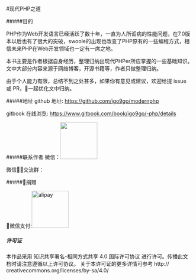 #现代PHP之道

#####目的

PHP作为Web开发语言已经活跃了数十年，一直为人所诟病的性能问题，在7.0版本以后也有了很大的突破，swoole的出现也改变了PHP原有的一些编程方式，相信未来PHP在Web开发领域也一定有一席之地。

本书主要是作者根据自身经历，整理归纳出现代PHPer所应掌握的一些基础知识。文中大部分内容来源于网络博客，开源书籍等，作者只做整理归纳。

由于个人能力有限，总结不到之处甚多，如果你有意见或建议，欢迎给提 issue 或 PR，一起优化文中归纳。


#####地址
github 地址: https://github.com/igo9go/modernphp

gitbook 在线浏览: https://www.gitbook.com/book/igo9go/-php/details

#####联系作者
微信：<img src="http://oc9orpe44.bkt.clouddn.com/17-2-17/25302389-file_1487319769081_10ea7.png" height="100">

微信交流群：


#####捐赠

微信支付:<img src="http://oc9orpe44.bkt.clouddn.com/17-2-17/84635262-file_1487318515853_3eb6.png" alt="alipay" width="100" height="100">

##### 许可证
本作品采用 知识共享署名-相同方式共享 4.0 国际许可协议 进行许可。传播此文档时请注意遵循以上许可协议。 关于本许可证的更多详情可参考 http://               creativecommons.org/licenses/by-sa/4.0/